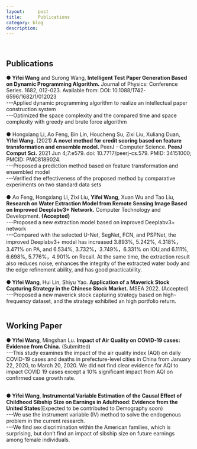 ```yaml
---
layout:     post
title:      Publications
category: blog
description: 
---
```

<br>
<h2>Publications</h2>
<b>● Yifei Wang</b> and Surong Wang, <b>Intelligent Test Paper Generation Based on Dynamic Programming Algorithm.</b> Journal of Physics: Conference Series. 1682, 012-023. Available from: DOI: 10.1088/1742-6596/1682/1/012023<br>
---Applied dynamic programming algorithm to realize an intellectual paper construction system<br>
---Optimized the space complexity and the compared time and space complexity with greedy and brute force algorithm<br>
<br>
● Hongxiang Li, Ao Feng, Bin Lin, Houcheng Su, Zixi Liu, Xuliang Duan, <b>Yifei Wang</b>. (2021) <b>A novel method for credit scoring based on feature transformation and ensemble model. </b>PeerJ - Computer Science. <b> PeerJ Comput Sci.</b> 2021 Jun 4;7:e579. doi: 10.7717/peerj-cs.579. PMID: 34151000; PMCID: PMC8189024.<br>
---Proposed a prediction method based on feature transformation and ensembled model<br>
---Verified the effectiveness of the proposed method by comparative experiments on two standard data sets<br>
<br>
● Ao Feng, Hongxiang Li, Zixi Liu, <b>Yifei Wang</b>, Xuan Wu and Tao Liu, <b>Research on Water Extraction Model from Remote Sensing Image Based on Improved Deeplabv3+ Network.</b> Computer Technology and Development. <b>(Accepted)</b><br>
---Proposed a new extraction model based on improved Deeplabv3+ network<br>
---Compared with the selected U-Net, SegNet, FCN, and PSPNet, the improved Deeplabv3+ model has increased 3.893%, 5.242%, 4.318%，3.471% on PA, and 6.534%, 3.732%，3.749%，6.331% on IOU,and 6.111%, 6.698%, 5.776%，4.901% on Recall. At the same time, the extraction result also reduces noise, enhances the integrity of the extracted water body and the edge refinement ability, and has good practicability.<br>
<br>
<b>● Yifei Wang</b>, Hui Lin, Shiyu Yao. <b>Application of a Maverick Stock Capturing Strategy in the Chinese Stock Market.</b>  MSEA 2022. (Accepted)<br>
---Proposed a new maverick stock capturing strategy based on high-frequency dataset, and the strategy exhibited an high portfolio return.<br>
<br>

<h2>Working Paper</h2>

<b>● Yifei Wang</b>, Mingshan Lu. <b>Impact of Air Quality on COVID-19 cases: Evidence from China.</b> (Submitted)<br>
---This study examines the impact of the air quality index (AQI) on daily COVID-19 cases and deaths in prefecture-level cities in China from January 22, 2020, to March 20, 2020. We did not find clear evidence for AQI to impact COVID 19 cases except a 10% significant impact from AQI on confirmed case growth rate.<br>
<br>

<b>● Yifei Wang</b>, <b>Instrumental Variable Estimation of the Causal Effect of Childhood Sibship Size on Earnings in Adulthood: Evidence from the United States</b>(Expected to be contributed to Demography soon)<br>
---We use the instrument variable (IV) method to solve the endogenous problem in the current research.<br>
---We find sex discrimination within the American families, which is surprising, but don’t find an impact of sibship size on future earnings among female individuals.
